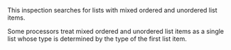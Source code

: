 This inspection searches for lists with mixed ordered and unordered list items.

Some processors treat mixed ordered and unordered list items as a single list whose type is
determined by the type of the first list item.
